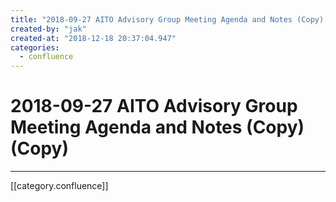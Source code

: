 ```yaml
---
title: "2018-09-27 AITO Advisory Group Meeting Agenda and Notes (Copy) (Copy)"
created-by: "jak"
created-at: "2018-12-18 20:37:04.947"
categories:
  - confluence
---
```


# 2018-09-27 AITO Advisory Group Meeting Agenda and Notes (Copy) (Copy)


---

[[category.confluence]]
